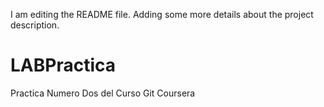 I am editing the README file. Adding some more details about the project description.
# LABPractica
Practica Numero Dos del Curso Git Coursera
